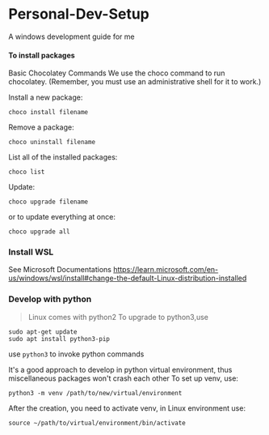# Personal-Dev-Setup
A windows development guide for me

#### To install packages
Basic Chocolatey Commands
We use the choco command to run chocolatey. (Remember, you must use an administrative shell for it to work.)

Install a new package:
```
choco install filename
```
Remove a package:
```
choco uninstall filename
```
List all of the installed packages:
```
choco list
```
Update:
```
choco upgrade filename
```
or to update everything at once:
```
choco upgrade all
```
### Install WSL 
See Microsoft Documentations 
https://learn.microsoft.com/en-us/windows/wsl/install#change-the-default-Linux-distribution-installed

### Develop with python
> Linux comes with python2
To upgrade to python3,use
```
sudo apt-get update
sudo apt install python3-pip
```
use `python3` to invoke python commands

It's a good approach to develop in python virtual environment, thus miscellaneous packages won't crash each other
To set up venv, use:
```
python3 -m venv /path/to/new/virtual/environment
```
After the creation, you need to activate venv, in Linux environment use:
```
source ~/path/to/virtual/environment/bin/activate
```
